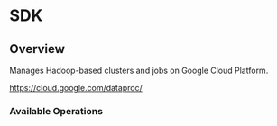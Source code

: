 # SDK

## Overview

Manages Hadoop-based clusters and jobs on Google Cloud Platform.

<https://cloud.google.com/dataproc/>
### Available Operations

